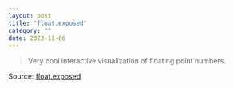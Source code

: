 ```yaml
---
layout: post
title: "float.exposed"
category: ""
date: 2023-11-06
---
```


>Very cool interactive visualization of floating point numbers.

Source: [float.exposed](https://notes.billmill.org/visualization/interactive_explainers/float.exposed.html)
